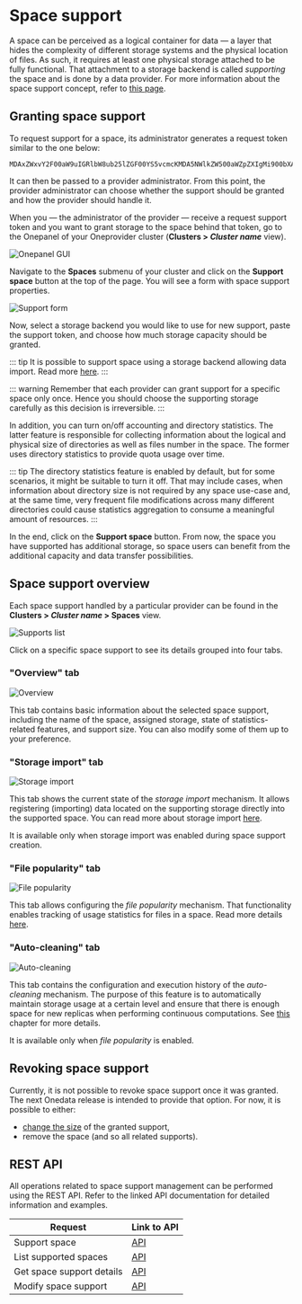 # Space support

A space can be perceived as a logical container for data — a layer that hides
the complexity of different storage systems and the physical location of files.
As such, it requires at least one physical storage attached to be fully
functional. That attachment to a storage backend is called *supporting* the
space and is done by a data provider. For more information about the space
support concept, refer to
[this page](../../../user-guide/spaces.md#space-support).

## Granting space support

To request support for a space, its administrator generates a request token
similar to the one below:

```
MDAxZWxvY2F00aW9uIGRlbW8ub25lZGF00YS5vcmcKMDA5NWlkZW500aWZpZXIgMi900bXAtMS91...
```

It can then be passed to a provider administrator. From this point, the provider
administrator can choose whether the support should be granted and how the
provider should handle it.

When you — the administrator of the provider — receive a request support token
and you want to grant storage to the space behind that token, go to the
Onepanel of your Oneprovider cluster (**Clusters > *Cluster name*** view).

![Onepanel GUI](../../../../images/admin-guide/oneprovider/configuration/space-support/1-onepanel-gui.png#screenshot)

Navigate to the **Spaces** submenu of your cluster and click on the **Support
space** button at the top of the page. You will see a form with space support
properties.

![Support form](../../../../images/admin-guide/oneprovider/configuration/space-support/2-support-form.png#screenshot)

Now, select a storage backend you would like to use for new support, paste the support
token, and choose how much storage capacity should be granted.

::: tip
It is possible to support space using a storage backend allowing data import.
Read more [here](storage-import.md).
:::

::: warning
Remember that each provider can grant support for a specific space only once.
Hence you should choose the supporting storage carefully as this decision is
irreversible.
:::

In addition, you can turn on/off accounting and directory statistics. The latter
feature is responsible for collecting information about the logical and physical
size of directories as well as files number in the space. The former uses
directory statistics to provide quota usage over time.

::: tip
The directory statistics feature is enabled by default, but for some scenarios,
it might be suitable to turn it off. That may include cases, when information
about directory size is not required by any space use-case and, at the same
time, very frequent file modifications across many different directories could
cause statistics aggregation to consume a meaningful amount of resources.
:::

In the end, click on the **Support space** button. From now, the space you have
supported has additional storage, so space users can benefit from the additional
capacity and data transfer possibilities.

## Space support overview

Each space support handled by a particular provider can be found in
the **Clusters > *Cluster name* > Spaces** view.

![Supports list](../../../../images/admin-guide/oneprovider/configuration/space-support/3-supports-list.png#screenshot)

Click on a specific space support to see its details grouped into four tabs.

### "Overview" tab

![Overview](../../../../images/admin-guide/oneprovider/configuration/space-support/4-overview.png#screenshot)

This tab contains basic information about the selected space support, including
the name of the space, assigned storage, state of statistics-related features, and
support size. You can also modify some of them up to your preference.

### "Storage import" tab

![Storage import](../../../../images/admin-guide/oneprovider/configuration/space-support/5-storage-import.png#screenshot)

This tab shows the current state of the *storage import* mechanism. It allows
registering (importing) data located on the supporting storage directly into the
supported space. You can read more about storage import
[here](storage-import.md).

It is available only when storage import was enabled during space support
creation.

### "File popularity" tab

![File popularity](../../../../images/admin-guide/oneprovider/configuration/space-support/6-file-popularity.png#screenshot)

This tab allows configuring the *file popularity* mechanism. That functionality
enables tracking of usage statistics for files in a space. Read more details
[here](file-popularity.md).

### "Auto-cleaning" tab

![Auto-cleaning](../../../../images/admin-guide/oneprovider/configuration/space-support/7-auto-cleaning.png#screenshot)

This tab contains the configuration and execution history of the *auto-cleaning*
mechanism. The purpose of this feature is to automatically maintain storage
usage at a certain level and ensure that there is enough space for new replicas
when performing continuous computations. See [this](auto-cleaning.md) chapter
for more details.

It is available only when *file popularity* is enabled.

## Revoking space support

Currently, it is not possible to revoke space support once it was granted. The
next Onedata release is intended to provide that option. For now, it is possible
to either:

* [change the size](#overview-tab) of the granted support,
* remove the space (and so all related supports).

## REST API

All operations related to space support management can be performed using
the REST API. Refer to the linked API documentation for detailed information and
examples.

| Request                   | Link to API                                                                                |
| ------------------------- | ------------------------------------------------------------------------------------------ |
| Support space             | [API](https://onedata.org/#/home/api/latest/onepanel?anchor=operation/support_space)       |
| List supported spaces     | [API](https://onedata.org/#/home/api/latest/onepanel?anchor=operation/get_provider_spaces) |
| Get space support details | [API](https://onedata.org/#/home/api/latest/onepanel?anchor=operation/get_space_details)   |
| Modify space support      | [API](https://onedata.org/#/home/api/latest/onepanel?anchor=operation/modify_space)        |
